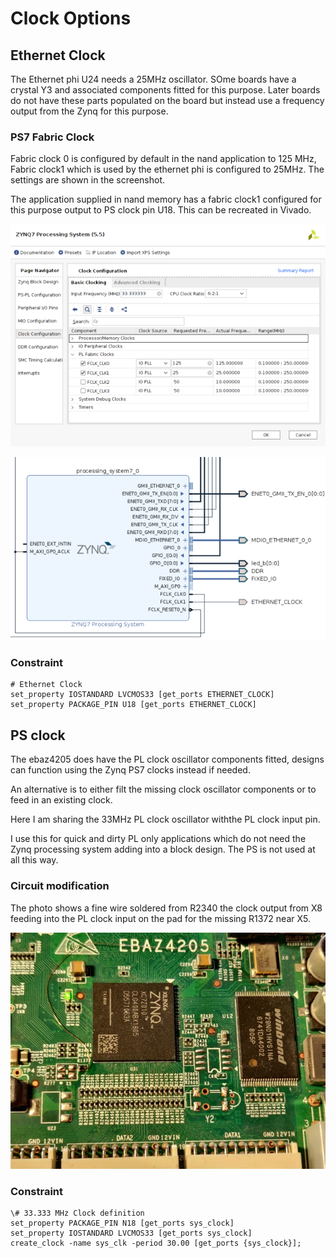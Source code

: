 # Clock Options

## Ethernet Clock

The Ethernet phi U24 needs a 25MHz oscillator. SOme boards have a crystal Y3 and associated components fitted for this purpose. Later boards do not have these parts populated on the board but instead use a frequency output from the Zynq for this purpose. 

### PS7 Fabric Clock

Fabric clock 0 is configured by default in the nand application to 125 MHz, Fabric clock1 which is used by the ethernet phi is configured to 25MHz. The settings are shown in the screenshot.

The application supplied in nand memory has a fabric clock1 configured for this purpose output to PS clock pin U18. This can be recreated in Vivado.

![PS7-FabricClockConfig](PS7-FabricClockConfig.png)


![Clock1-EthernetClock](Clock1-EthernetClock.png)

### Constraint

```
# Ethernet Clock
set_property IOSTANDARD LVCMOS33 [get_ports ETHERNET_CLOCK]
set_property PACKAGE_PIN U18 [get_ports ETHERNET_CLOCK]
```

## PS clock

The ebaz4205 does have the PL clock oscillator components fitted, designs can function using the Zynq PS7 clocks instead if needed.

An alternative is to either filt the missing clock oscillator components or to feed in an existing clock.

Here I am sharing the 33MHz PL clock oscillator withthe PL clock input pin.

I use this for quick and dirty PL only applications which do not need the Zynq processing system adding into a block design. The PS is not used at all this way.

### Circuit modification

The photo shows a fine wire soldered from R2340 the clock output from X8 feeding into the PL clock input on the pad for the missing R1372 near X5.

![33MHz clock mod](./Clock_33MHz.jpg)

### Constraint
```
\# 33.333 MHz Clock definition
set_property PACKAGE_PIN N18 [get_ports sys_clock]
set_property IOSTANDARD LVCMOS33 [get_ports sys_clock]
create_clock -name sys_clk -period 30.00 [get_ports {sys_clock}];   
```

